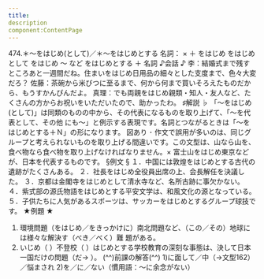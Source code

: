 ```yaml
---
title:
description
component:ContentPage
---
```



474.＊～をはじめ(として)／＊～をはじめとする
名詞： × ＋ をはじめ をはじめとして をはじめ ～ など
をはじめとする ＋ 名詞
♪会話 ♪
李：結婚式まで残すところあと一週間だね。住まいをはじめ日用品の細々とした支度まで、色々大変だろ？
佐藤：茶碗から米びつに至るまで、何から何まで買いそろえたものだから、もうすかんぴんだよ。 真理：でも両親をはじめ親類・知人・友人など、たくさんの方からお祝いをいただいたので、助かったわ。
♯解説 ♭
「～をはじめ(として)」は同類のものの中から、その代表になるものを取り上げて、「～を代表として、その他 にも～」と例示する表現です。名詞とつながるときは「～をはじめとする＋Ｎ」の形になります。
図あり ･ 作文で誤用が多いのは、同じグループと考えられないものを取り上げる間違いです。この文型は、山なら山を、
食べ物なら食べ物を取り上げなければなりません。× 富士山をはじめ東京などが、日本を代表するものです。
§例文 §
１．中国には敦煌をはじめとする古代の遺跡がたくさんある。
２．社長をはじめ全役員出席の上、会長解任を決議した。
３．京都は金閣寺をはじめとして清水寺など、名所古跡に事欠かない。
４．紫式部の源氏物語をはじめとする平安文学は、和風文化の源となっている。
５．子供たちに人気があるスポーツは、サッカーをはじめとするグループ球技です。
★例題 ★
1) 環境問題（をはじめ／をきっかけに）南北問題など、（この／その）地球には様々な解決す（べき／べく）難
題がある。    
2) いじめ（ ）不登校（ ）はじめとする学校教育の深刻な事態は、決して日本一国だけの問題（だ→ ）。
(^^)前課の解答(^^)
1)に面して／中（→文型162）／悩まされ
2)を／に／ない（慣用語：～に余念がない）
